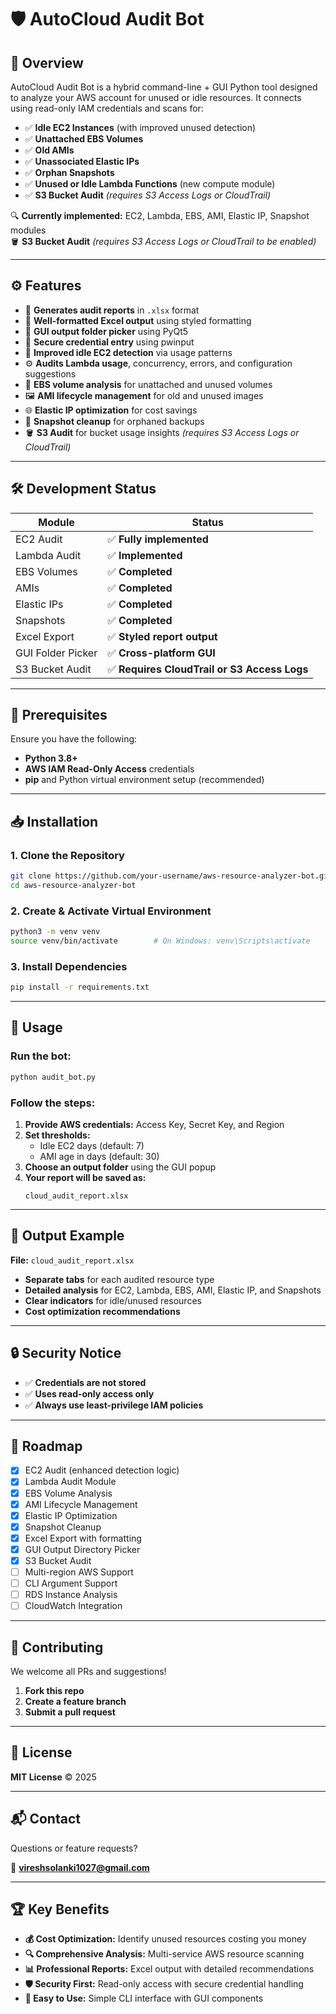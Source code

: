 # 🛡️ AutoCloud Audit Bot

## 📌 Overview

AutoCloud Audit Bot is a hybrid command-line + GUI Python tool designed to analyze your AWS account for unused or idle resources. It connects using read-only IAM credentials and scans for:

- ✅ **Idle EC2 Instances** (with improved unused detection)
- ✅ **Unattached EBS Volumes**
- ✅ **Old AMIs**
- ✅ **Unassociated Elastic IPs**
- ✅ **Orphan Snapshots**
- ✅ **Unused or Idle Lambda Functions** (new compute module)
- ✅ **S3 Bucket Audit** *(requires S3 Access Logs or CloudTrail)*

🔍 **Currently implemented:** EC2, Lambda, EBS, AMI, Elastic IP, Snapshot modules  
🪣 **S3 Bucket Audit** *(requires S3 Access Logs or CloudTrail to be enabled)*

---

## ⚙️ Features

- 📆 **Generates audit reports** in `.xlsx` format
- 🎨 **Well-formatted Excel output** using styled formatting
- 📁 **GUI output folder picker** using PyQt5
- 🔐 **Secure credential entry** using pwinput
- 🧠 **Improved idle EC2 detection** via usage patterns
- ⚙️ **Audits Lambda usage**, concurrency, errors, and configuration suggestions
- 💾 **EBS volume analysis** for unattached and unused volumes
- 🖼️ **AMI lifecycle management** for old and unused images
- 🌐 **Elastic IP optimization** for cost savings
- 📸 **Snapshot cleanup** for orphaned backups
- 🪣 **S3 Audit** for bucket usage insights *(requires S3 Access Logs or CloudTrail)*

---

## 🛠️ Development Status

| Module                  | Status                                    |
|-------------------------|-------------------------------------------|
| EC2 Audit               | ✅ **Fully implemented**                  |
| Lambda Audit            | ✅ **Implemented**                        |
| EBS Volumes             | ✅ **Completed**                          |
| AMIs                    | ✅ **Completed**                          |
| Elastic IPs             | ✅ **Completed**                          |
| Snapshots               | ✅ **Completed**                          |
| Excel Export            | ✅ **Styled report output**               |
| GUI Folder Picker       | ✅ **Cross-platform GUI**                 |
| S3 Bucket Audit         | ✅ **Requires CloudTrail or S3 Access Logs** |

---

## 🧰 Prerequisites

Ensure you have the following:

- **Python 3.8+**
- **AWS IAM Read-Only Access** credentials
- **pip** and Python virtual environment setup (recommended)

---

## 📥 Installation

### 1. Clone the Repository
```bash
git clone https://github.com/your-username/aws-resource-analyzer-bot.git
cd aws-resource-analyzer-bot
```

### 2. Create & Activate Virtual Environment
```bash
python3 -m venv venv
source venv/bin/activate        # On Windows: venv\Scripts\activate
```

### 3. Install Dependencies
```bash
pip install -r requirements.txt
```

---

## 🚀 Usage

### Run the bot:
```bash
python audit_bot.py
```

### Follow the steps:

1. **Provide AWS credentials:** Access Key, Secret Key, and Region
2. **Set thresholds:**
   - Idle EC2 days (default: 7)
   - AMI age in days (default: 30)
3. **Choose an output folder** using the GUI popup
4. **Your report will be saved as:**
   ```
   cloud_audit_report.xlsx
   ```

---

## 📂 Output Example

**File:** `cloud_audit_report.xlsx`

- **Separate tabs** for each audited resource type
- **Detailed analysis** for EC2, Lambda, EBS, AMI, Elastic IP, and Snapshots
- **Clear indicators** for idle/unused resources
- **Cost optimization recommendations**

---

## 🔒 Security Notice

- ✅ **Credentials are not stored**
- ✅ **Uses read-only access only**
- ✅ **Always use least-privilege IAM policies**

---

## 🧭 Roadmap

- [x] EC2 Audit (enhanced detection logic)
- [x] Lambda Audit Module
- [x] EBS Volume Analysis
- [x] AMI Lifecycle Management
- [x] Elastic IP Optimization
- [x] Snapshot Cleanup
- [x] Excel Export with formatting
- [x] GUI Output Directory Picker
- [x] S3 Bucket Audit 
- [ ] Multi-region AWS Support
- [ ] CLI Argument Support
- [ ] RDS Instance Analysis
- [ ] CloudWatch Integration

---

## 🤝 Contributing

We welcome all PRs and suggestions!

1. **Fork this repo**
2. **Create a feature branch**
3. **Submit a pull request**

---

## 📜 License

**MIT License** © 2025

---

## 📬 Contact

Questions or feature requests?

📧 **vireshsolanki1027@gmail.com**

---

## 🏆 Key Benefits

- **💰 Cost Optimization:** Identify unused resources costing you money
- **🔍 Comprehensive Analysis:** Multi-service AWS resource scanning
- **📊 Professional Reports:** Excel output with detailed recommendations
- **🛡️ Security First:** Read-only access with secure credential handling
- **🎯 Easy to Use:** Simple CLI interface with GUI components